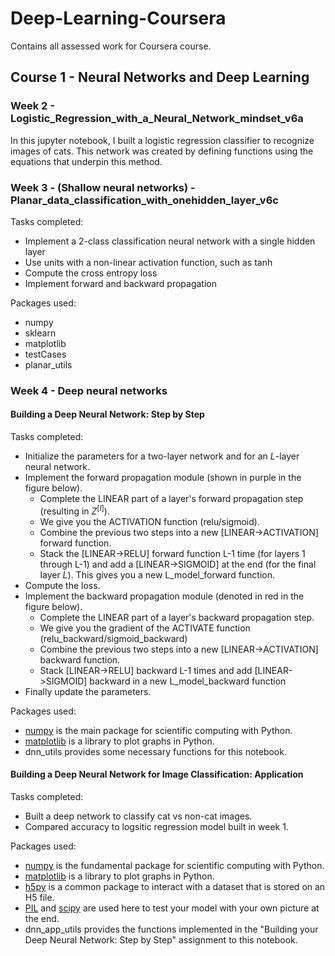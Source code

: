 # Deep-Learning-Coursera
Contains all assessed work for Coursera course.

## Course 1 - Neural Networks and Deep Learning
### Week 2 - Logistic_Regression_with_a_Neural_Network_mindset_v6a
In this jupyter notebook, I built a logistic regression classifier to recognize images of cats. This network was created by defining functions using the equations that underpin this method.


### Week 3 - (Shallow neural networks) - Planar_data_classification_with_onehidden_layer_v6c
Tasks completed:
* Implement a 2-class classification neural network with a single hidden layer
* Use units with a non-linear activation function, such as tanh
* Compute the cross entropy loss
* Implement forward and backward propagation

Packages used:
* numpy
* sklearn
* matplotlib
* testCases
* planar_utils

### Week 4 - Deep neural networks
#### Building a Deep Neural Network: Step by Step
Tasks completed:
- Initialize the parameters for a two-layer network and for an $L$-layer neural network.
- Implement the forward propagation module (shown in purple in the figure below).
     - Complete the LINEAR part of a layer's forward propagation step (resulting in $Z^{[l]}$).
     - We give you the ACTIVATION function (relu/sigmoid).
     - Combine the previous two steps into a new [LINEAR->ACTIVATION] forward function.
     - Stack the [LINEAR->RELU] forward function L-1 time (for layers 1 through L-1) and add a [LINEAR->SIGMOID] at the end (for the final layer $L$). This gives you a new L_model_forward function.
- Compute the loss.
- Implement the backward propagation module (denoted in red in the figure below).
    - Complete the LINEAR part of a layer's backward propagation step.
    - We give you the gradient of the ACTIVATE function (relu_backward/sigmoid_backward) 
    - Combine the previous two steps into a new [LINEAR->ACTIVATION] backward function.
    - Stack [LINEAR->RELU] backward L-1 times and add [LINEAR->SIGMOID] backward in a new L_model_backward function
- Finally update the parameters.

Packages used:
- [numpy](www.numpy.org) is the main package for scientific computing with Python.
- [matplotlib](http://matplotlib.org) is a library to plot graphs in Python.
- dnn_utils provides some necessary functions for this notebook.

#### Building a Deep Neural Network for Image Classification: Application
Tasks completed:
- Built a deep network to classify cat vs non-cat images.
- Compared accuracy to logsitic regression model built in week 1.

Packages used:
- [numpy](https://www.numpy.org/) is the fundamental package for scientific computing with Python.
- [matplotlib](http://matplotlib.org) is a library to plot graphs in Python.
- [h5py](http://www.h5py.org) is a common package to interact with a dataset that is stored on an H5 file.
- [PIL](http://www.pythonware.com/products/pil/) and [scipy](https://www.scipy.org/) are used here to test your model with your own picture at the end.
- dnn_app_utils provides the functions implemented in the "Building your Deep Neural Network: Step by Step" assignment to this notebook.
